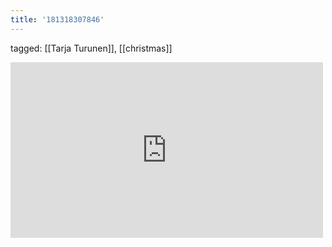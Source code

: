 ```yaml
---
title: '181318307846'
---
```

tagged: [[Tarja Turunen]], [[christmas]]
<iframe allow="accelerometer; autoplay; clipboard-write; encrypted-media; gyroscope; picture-in-picture" allowfullscreen="" frameborder="0" height="281" id="youtube_iframe" src="https://www.youtube.com/embed/4x3z624U-0s?feature=oembed&amp;enablejsapi=1&amp;origin=https://safe.txmblr.com&amp;wmode=opaque" width="500"></iframe>